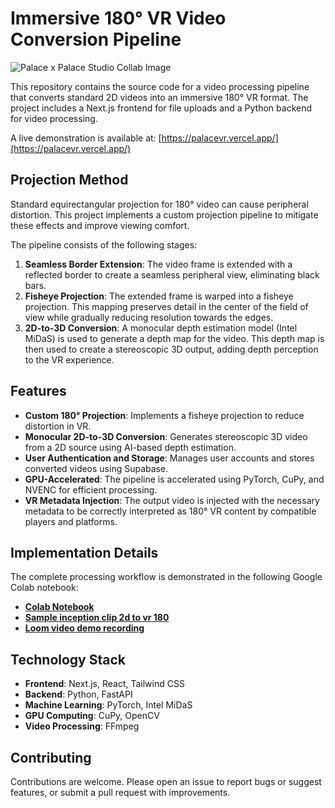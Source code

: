 # Immersive 180° VR Video Conversion Pipeline

![Palace x Palace Studio Collab Image](https://raw.githubusercontent.com/ajinkyavbhandare/projects/main/images/palace_x_palace_studio.png)

This repository contains the source code for a video processing pipeline that converts standard 2D videos into an immersive 180° VR format. The project includes a Next.js frontend for file uploads and a Python backend for video processing.

A live demonstration is available at: [https://palacevr.vercel.app/](https://palacevr.vercel.app/)

## Projection Method

Standard equirectangular projection for 180° video can cause peripheral distortion. This project implements a custom projection pipeline to mitigate these effects and improve viewing comfort.

The pipeline consists of the following stages:

1.  **Seamless Border Extension**: The video frame is extended with a reflected border to create a seamless peripheral view, eliminating black bars.
2.  **Fisheye Projection**: The extended frame is warped into a fisheye projection. This mapping preserves detail in the center of the field of view while gradually reducing resolution towards the edges.
3.  **2D-to-3D Conversion**: A monocular depth estimation model (Intel MiDaS) is used to generate a depth map for the video. This depth map is then used to create a stereoscopic 3D output, adding depth perception to the VR experience.

## Features

-   **Custom 180° Projection**: Implements a fisheye projection to reduce distortion in VR.
-   **Monocular 2D-to-3D Conversion**: Generates stereoscopic 3D video from a 2D source using AI-based depth estimation.
-   **User Authentication and Storage**: Manages user accounts and stores converted videos using Supabase.
-   **GPU-Accelerated**: The pipeline is accelerated using PyTorch, CuPy, and NVENC for efficient processing.
-   **VR Metadata Injection**: The output video is injected with the necessary metadata to be correctly interpreted as 180° VR content by compatible players and platforms.


## Implementation Details

The complete processing workflow is demonstrated in the following Google Colab notebook:

-   [**Colab Notebook**](https://colab.research.google.com/drive/14LdO2c4f02i2wGbXJECggiUmMlU4i0Zh?usp=sharing)
-   [**Sample inception clip 2d to vr 180**](https://drive.google.com/file/d/1RuOtmgs-KSZ622DOZulbame18hvK7H9j/view?usp=sharing)
-   [**Loom video demo recording**](https://www.loom.com/share/3b1d2fa97ffd401c81c98d4a6cbba2ec?sid=5ed872c2-156b-4cb8-bce4-3479739ce15b)

## Technology Stack

-   **Frontend**: Next.js, React, Tailwind CSS
-   **Backend**: Python, FastAPI
-   **Machine Learning**: PyTorch, Intel MiDaS
-   **GPU Computing**: CuPy, OpenCV
-   **Video Processing**: FFmpeg

## Contributing

Contributions are welcome. Please open an issue to report bugs or suggest features, or submit a pull request with improvements.
